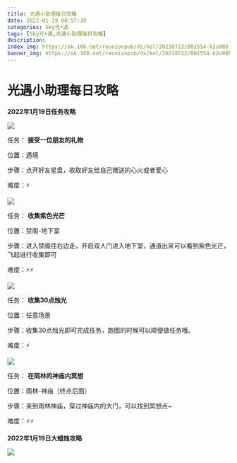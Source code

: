 ```yaml
---
title: 光遇小助理每日攻略
date: 2022-01-19 00:57:39
categories: Sky光•遇
tags: [Sky光•遇,光遇小助理每日攻略]
description: 
index_img: https://ok.166.net/reunionpub/ds/kol/20210722/001554-k2u90bj7ay.png?imageView&thumbnail=600x0&type=jpg
banner_img: https://ok.166.net/reunionpub/ds/kol/20210722/001554-k2u90bj7ay.png?imageView&thumbnail=600x0&type=jpg
---
```

# 光遇小助理每日攻略
  

**2022年1月19日任务攻略**

![](https://ok.166.net/reunionpub/ds/kol/20220119/000451-4lhbjcse8y.png)

任务： **接受一位朋友的礼物**

位置：遇境

步骤：点开好友星盘，收取好友给自己赠送的心火或者爱心

难度：⚡

![](https://ok.166.net/reunionpub/ds/kol/20220119/000544-rk84pey9qj.png)

任务： **收集紫色光芒**

位置：禁阁-地下室

步骤：进入禁阁往右边走，开启双人门进入地下室，通道出来可以看到紫色光芒，飞起进行收集即可

难度：⚡⚡

  

![](https://ok.166.net/reunionpub/ds/kol/20220119/000611-sca1kznqld.png)

任务： **收集30点烛光**

位置：任意场景

步骤：收集30点烛光即可完成任务，跑图的时候可以顺便做任务哦。

难度：⚡

  

![](https://ok.166.net/reunionpub/ds/kol/20220119/000647-vjqczyhgd7.png)

任务： **在雨林的神庙内冥想**

位置：雨林-神庙（终点后面）

步骤：来到雨林神庙，穿过神庙内的大门，可以找到冥想点~

难度：⚡⚡

 **2022年1月19日大蜡烛攻略**

![](https://ok.166.net/reunionpub/ds/kol/20220119/000800-k3zu4bwi67.png)

  

  

  

  

  

  

  

  

  

  

